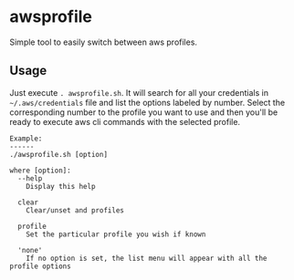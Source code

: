 # awsprofile
Simple tool to easily switch between aws profiles.

## Usage

Just execute `. awsprofile.sh`. It will search for all your credentials in `~/.aws/credentials` file and list the options labeled by number. Select the corresponding number to the profile you want to use and then you'll be ready to execute aws cli commands with the selected profile.

```
Example:
------
./awsprofile.sh [option]

where [option]:
  --help
    Display this help
                
  clear
    Clear/unset and profiles
                
  profile
    Set the particular profile you wish if known
                
  'none'
    If no option is set, the list menu will appear with all the profile options
```
